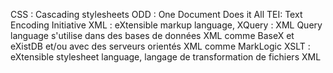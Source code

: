 CSS : Cascading stylesheets
ODD : One Document Does it All
TEI: Text Encoding Initiative
XML : eXtensible markup language,
XQuery : XML Query language s'utilise dans des bases de données XML comme BaseX et eXistDB et/ou avec des serveurs orientés XML comme MarkLogic
XSLT : eXtensible stylesheet language, langage de transformation de fichiers XML
